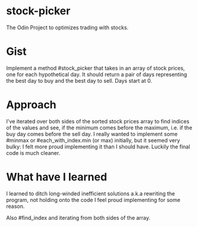 # stock-picker
The Odin Project to optimizes trading with stocks.

# Gist 

Implement a method #stock_picker that takes in an array of stock prices, one for each hypothetical day. It should return a pair of days representing the best day to buy and the best day to sell. Days start at 0.

# Approach 

I've iterated over both sides of the sorted stock prices array to find indices of the values and see, if the minimum comes before the maximum, i.e. if the buy day comes before the sell day. I really wanted to implement some #minmax or #each_with_index.min (or max) initially, but it seemed very bulky: I felt more proud implementing it than I should have. Luckily the final code is much cleaner.

# What have I learned

I learned to ditch long-winded inefficient solutions a.k.a rewriting the program, not holding onto the code I feel proud implementing for some reason. 

Also #find_index and iterating from both sides of the array.